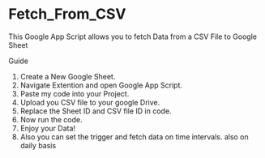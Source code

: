 # Fetch_From_CSV
This Google App Script allows you to fetch Data from a CSV File to Google Sheet

Guide
1. Create a New Google Sheet.
2. Navigate Extention and open Google App Script.
3. Paste my code into your Project.
4. Upload you CSV file to your google Drive.
5. Replace the Sheet ID and CSV file ID in code.
6. Now run the code.
7. Enjoy your Data!
8. Also you can set the trigger and fetch data on time intervals. also on daily basis
